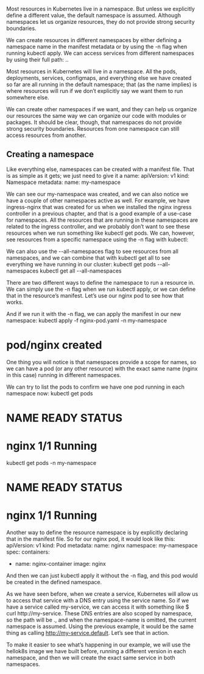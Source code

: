 Most resources in Kubernetes live in a namespace. But unless we explicitly define a different value, the default namespace is assumed.
Although namespaces let us organize resources, they do not provide strong security boundaries.

We can create resources in different namespaces by either defining a namespace name in the manifest metadata or by using the -n flag when running kubectl apply.
We can access services from different namespaces by using their full path: <service-name>.<namespace-name>.

Most resources in Kubernetes will live in a namespace. All the pods, deployments, services, configmaps, and everything else we have created so far are all running in the default namespace; that (as the name implies) is where resources will run if we don’t explicitly say we want them to run somewhere else.

We can create other namespaces if we want, and they can help us organize our resources the same way we can organize our code with modules or packages. It should be clear, though, that namespaces do not provide strong security boundaries. Resources from one namespace can still access resources from another.

## Creating a namespace
Like everything else, namespaces can be created with a manifest file. That is as simple as it gets; we just need to give it a name:
apiVersion: v1
kind: Namespace
metadata:
  name: my-namespace

We can see our my-namespace was created, and we can also notice we have a couple of other namespaces active as well. For example, we have ingress-nginx that was created for us when we installed the nginx ingress controller in a previous chapter, and that is a good example of a use-case for namespaces. All the resources that are running in these namespaces are related to the ingress controller, and we probably don’t want to see these resources when we run something like kubectl get pods. We can, however, see resources from a specific namespace using the -n flag with kubectl:

We can also use the --all-namespaces flag to see resources from all namespaces, and we can combine that with kubectl get all to see everything we have running in our cluster:
kubectl get pods --all-namespaces
kubectl get all --all-namespaces

There are two different ways to define the namespace to run a resource in. We can simply use the -n flag when we run kubectl apply, or we can define that in the resource’s manifest. Let’s use our nginx pod to see how that works.

And if we run it with the -n flag, we can apply the manifest in our new namespace:
kubectl apply -f nginx-pod.yaml -n my-namespace
# pod/nginx created

One thing you will notice is that namespaces provide a scope for names, so we can have a pod (or any other resource) with the exact same name (nginx in this case) running in different namespaces.

We can try to list the pods to confirm we have one pod running in each namespace now:
kubectl get pods
# NAME    READY   STATUS 
# nginx   1/1     Running

kubectl get pods -n my-namespace
# NAME    READY   STATUS   
# nginx   1/1     Running 

Another way to define the resource namespace is by explicitly declaring that in the manifest file. So for our nginx pod, it would look like this:
apiVersion: v1
kind: Pod
metadata:
  name: nginx
  namespace: my-namespace
spec:
  containers:
  - name: nginx-container
    image: nginx

And then we can just kubectl apply it without the -n flag, and this pod would be created in the defined namespace.


As we have seen before, when we create a service, Kubernetes will allow us to access that service with a DNS entry using the service name. So if we have a service called my-service, we can access it with something like $ curl http://my-service. These DNS entries are also scoped by namespace, so the path will be <service-name>.<namespace-name>, and when the namespace-name is omitted, the current namespace is assumed. Using the previous example, it would be the same thing as calling http://my-service.default. Let’s see that in action.

To make it easier to see what’s happening in our example, we will use the hellok8s image we have built before, running a different version in each namespace, and then we will create the exact same service in both namespaces.


